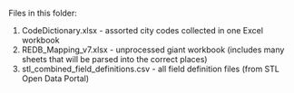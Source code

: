 Files in this folder:
1. CodeDictionary.xlsx - assorted city codes collected in one Excel workbook
2. REDB_Mapping_v7.xlsx - unprocessed giant workbook (includes many sheets that will be parsed into the correct places)
3. stl_combined_field_definitions.csv - all field definition files (from STL Open Data Portal)
